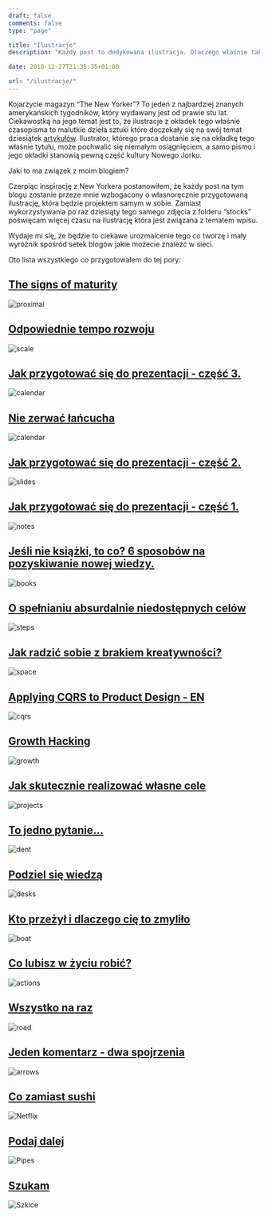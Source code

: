 ```yaml
---
draft: false
comments: false
type: "page"

title: "Ilustracje"
description: "Każdy post to dedykowana ilustracja. Dlaczego właśnie tak?"

date: 2018-12-27T21:35:35+01:00

url: "/ilustracje/"
---
```


Kojarzycie magazyn “The New Yorker”? To jeden z najbardziej znanych amerykańskich tygodników, który wydawany jest od prawie stu lat. Ciekawostką na jego temat jest to, że ilustracje z okładek tego właśnie czasopisma to malutkie dzieła sztuki które doczekały się na swój temat dziesiątek [artykułów](https://lithub.com/20-iconic-new-yorker-covers/). Ilustrator, którego praca dostanie się na okładkę tego właśnie tytułu, może pochwalić się niemałym osiągnięciem, a samo pismo i jego okładki stanowią pewną część kultury Nowego Jorku.

Jaki to ma związek z moim blogiem?

Czerpiąc inspirację z New Yorkera postanowiłem, że każdy post na tym blogu zostanie przeze mnie wzbogacony o własnoręcznie przygotowaną ilustrację, która będzie projektem samym w sobie. Zamiast wykorzystywania po raz dziesiąty tego samego zdjęcia z folderu “stocks” poświęcam więcej czasu na ilustrację która jest związana z tematem wpisu.

Wydaje mi się, że będzie to ciekawe urozmaicenie tego co tworzę i mały wyróżnik spośród setek blogów jakie możecie znaleźć w sieci.

Oto lista wszystkiego co przygotowałem do tej pory:

## [The signs of maturity](/posts/signs-software-engineering-maturity/)

![proximal](/images/proximal.jpg)

## [Odpowiednie tempo rozwoju](/posts/odpowiednie-tempo-rozwoju/)

![scale](/images/scale.jpg)

## [Jak przygotować się do prezentacji - część 3.](/posts/jak-radzic-sobie-ze-stresem-prezentacje/)

![calendar](/images/how-to-talks/speaking.jpg)

## [Nie zerwać łańcucha](/posts/nie-zerwac-lancucha/)

![calendar](/images/calendar.png)

## [Jak przygotować się do prezentacji - część 2.](/posts/jak-robic-dobre-slajdy-prezentacje/)

![slides](/images/how-to-talks/slides.gif)

## [Jak przygotować się do prezentacji - część 1.](/posts/przygotowanie-prezentacji/)

![notes](/images/how-to-talks/notes.png)


## [Jeśli nie książki, to co? 6 sposobów na pozyskiwanie nowej wiedzy.](/posts/co-zamiast-ksiazek/)

![books](/images/books.png)

## [O spełnianiu absurdalnie niedostępnych celów](/posts/spelnianie-niedostepnych-marzen/)

![steps](/images/steps.png)

## [Jak radzić sobie z brakiem kreatywności?](/posts/jak-radzic-sobie-z-brakiem-kreatywnosci/)

![space](/images/space.png)

## [Applying CQRS to Product Design - EN](/posts/applying-cqrs-to-product-design/)

![cqrs](/images/cqrs.png)

## [Growth Hacking](/posts/growth-hacking/)

![growth](/images/growth.png)

## [Jak skutecznie realizować własne cele](/posts/jak-skutecznie-realizowac-cele/)

![projects](/images/projects.jpg)

## [To jedno pytanie...](/posts/czym-jest-learney-agregator-wiedzy/)

![dent](/images/dent.png)

## [Podziel się wiedzą](/posts/co-daje-dzielenie-sie-wiedza/)

![desks](/images/desks.png)

## [Kto przeżył i dlaczego cię to zmyliło](/posts/czym-jest-survivorship-bias/)

![boat](/images/boat.png)

## [Co lubisz w życiu robić?](/posts/wartosci-wlasna-kariera/)

![actions](/images/actions.png)

## [Wszystko na raz](/posts/wszystko-na-raz/)

![road](/images/road.png)

## [Jeden komentarz - dwa spojrzenia](/posts/jak-reagowac-na-krytyke/)

![arrows](/images/arrows.jpg)

## [Co zamiast sushi](/posts/kultura-netflixa/)

![Netflix](/images/netflix.png)

## [Podaj dalej](/posts/zajecie-programisty/)

![Pipes](/images/pipes.png)

## [Szukam](/posts/szukam/)

![Szkice](/images/sketches.png)